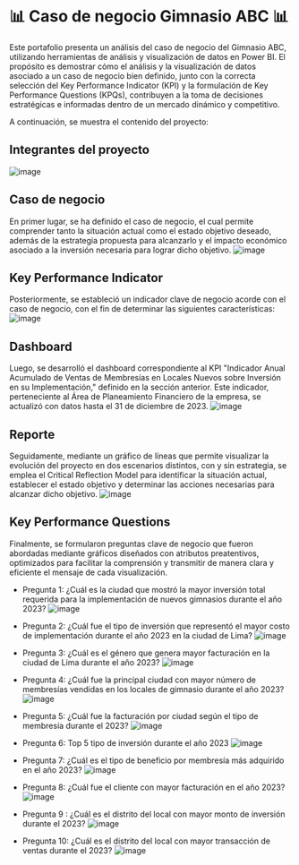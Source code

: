 # 📊 Caso de negocio Gimnasio ABC 📊
<p>
Este portafolio presenta un análisis del caso de negocio del Gimnasio ABC, utilizando herramientas de análisis y visualización de datos en Power BI. El propósito es demostrar cómo el análisis y la visualización de datos asociado a un caso de negocio bien definido, junto con la correcta selección del Key Performance Indicator (KPI) y la formulación de Key Performance Questions (KPQs), contribuyen a la toma de decisiones estratégicas e informadas dentro de un mercado dinámico y competitivo.

A continuación, se muestra el contenido del proyecto:
</p>

Integrantes del proyecto
-------------
![image](https://github.com/user-attachments/assets/58625b39-fd84-4ed5-bac3-27143550ce93)

Caso de negocio
-------------
En primer lugar, se ha definido el caso de negocio, el cual permite comprender tanto la situación actual como el estado objetivo deseado, además de la estrategia propuesta para alcanzarlo y el impacto económico asociado a la inversión necesaria para lograr dicho objetivo.
![image](https://github.com/user-attachments/assets/d29593b7-9733-4e98-8edc-8f21ca6da51c)

Key Performance Indicator
-------------
Posteriormente, se estableció un indicador clave de negocio acorde con el caso de negocio, con el fin de determinar las siguientes características:
![image](https://github.com/user-attachments/assets/050a8238-df7e-4802-b3b1-518dea233c42)

Dashboard
-------------
Luego, se desarrolló el dashboard correspondiente al KPI "Indicador Anual Acumulado de Ventas de Membresías en Locales Nuevos sobre Inversión en su Implementación," definido en la sección anterior. Este indicador, perteneciente al Área de Planeamiento Financiero de la empresa, se actualizó con datos hasta el 31 de diciembre de 2023.
![image](https://github.com/user-attachments/assets/b97f21b3-3ce4-4b9d-b7ef-5c6120a637cd)

Reporte
-------------
Seguidamente, mediante un gráfico de líneas que permite visualizar la evolución del proyecto en dos escenarios distintos, con y sin estrategia, se emplea el Critical Reflection Model para identificar la situación actual, establecer el estado objetivo y determinar las acciones necesarias para alcanzar dicho objetivo.
![image](https://github.com/user-attachments/assets/d5be1d52-b3be-4b31-9bd8-433924a54294)

Key Performance Questions
-------------
Finalmente, se formularon preguntas clave de negocio que fueron abordadas mediante gráficos diseñados con atributos preatentivos, optimizados para facilitar la comprensión y transmitir de manera clara y eficiente el mensaje de cada visualización.

- Pregunta 1: ¿Cuál es la ciudad que mostró la mayor inversión total requerida para la implementación de nuevos gimnasios durante el año 2023?
![image](https://github.com/user-attachments/assets/56fb7273-ce4c-405a-aa95-c616454ecc73)

- Pregunta 2: ¿Cuál fue el tipo de inversión que representó el mayor costo de implementación durante el año 2023 en la ciudad de Lima?
![image](https://github.com/user-attachments/assets/be550fb5-822a-4a0e-bbd0-f0da4a35da59)

- Pregunta 3: ¿Cuál es el género que genera mayor facturación en la ciudad de Lima durante el año 2023?
![image](https://github.com/user-attachments/assets/d89b374e-0038-478e-a74c-24b8ace35fda)

- Pregunta 4: ¿Cuál fue la principal ciudad con mayor número de membresías vendidas en los locales de gimnasio durante el año 2023?
![image](https://github.com/user-attachments/assets/b88d3edc-6eac-4ac9-9614-3af148bc04af)

- Pregunta 5: ¿Cuál fue la facturación por ciudad según el tipo de membresía durante el 2023?
![image](https://github.com/user-attachments/assets/257446f8-c513-463f-9104-8531804fe636)

- Pregunta 6: Top 5 tipo de inversión durante el año 2023
![image](https://github.com/user-attachments/assets/5457a16c-8a41-4dd6-9dac-944ffbfeb575)

- Pregunta 7: ¿Cuál es el tipo de beneficio por membresía más adquirido en el año 2023?
![image](https://github.com/user-attachments/assets/ce8f4c50-5ab3-4b70-a293-bfde65fa82c0)

- Pregunta 8: ¿Cuál fue el cliente con mayor facturación en el año 2023?
![image](https://github.com/user-attachments/assets/4734164c-76ea-427c-93b3-94a7d2dc0ee7)

- Pregunta 9 : ¿Cuál es el distrito del local con mayor monto de inversión durante el 2023?
![image](https://github.com/user-attachments/assets/c2f17c79-0578-48e9-b01a-0f5a3e237ef9)

- Pregunta 10: ¿Cuál es el distrito del local con mayor transacción de ventas durante el 2023?
![image](https://github.com/user-attachments/assets/982aef91-c626-4108-b357-e7de5a381069)
